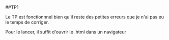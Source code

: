 ##TP1 

Le TP est fonctionnnel bien qu'il reste des petites erreurs que je n'ai pas eu le temps de corriger.

Pour le lancer, il suffit d'ouvrir le .html dans un navigateur
